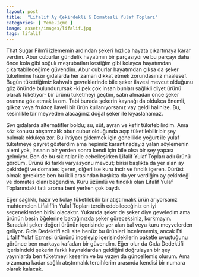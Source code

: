 ```yaml
---
layout: post
title:  "Lifalif Ay Çekirdekli & Domatesli Yulaf Topları"
categories: [ Yeme-İçme ]
image: assets/images/lifalif.jpg
tags: lifalif
---
```

That Sugar Film'i izlememin ardından şekeri hızlıca hayata çıkartmaya karar verdim. Abur cuburlar gündelik hayatımın bir parçasıydı ve bu parçayı daha önce kola gibi soğuk meşrubatları kestiğim gibi kolayca hayatımdan çıkartabileceğime güvendim. Abur cuburlar hayatımdan çıksa da şeker tüketimine hazır gıdalarda her zaman dikkat etmek zorundasınız maalesef. Bugün tükettiğimiz kahvaltı gevreklerinde bile şeker ilavesi mevcut olduğunu göz önünde bulundurursak -ki pek çok insan bunları sağlıkli diyet ürünü olarak tüketiyor- bir ürünü tüketmeyi geçtim, satın almadan önce şeker oranına göz atmak lazım. Tabi burada şekerin kaynağı da oldukça önemli, glikoz veya fruktoz ilaveli bir ürün kullanıyorsanız vay geldi halinize. Bu, kesinlikle bir meyveden alacağınız doğal şeker ile kıyaslanamaz.

Sıvı gıdalarda alternatifler boldu; su, süt, ayran ve kefir tüketebilirdim. Ama söz konusu atıştırmalık abur cubur olduğunda açıp tüketilebilir bir şey bulmak oldukça zor. Bu ihtiyacı gidermek için genellikle yoğurt ile yulaf tüketmeye gayret gösterdim ama hepimiz karantinadayız yalan söylemenin alemi yok, insanın bir yerden sonra kendi için bile olsa bir şey yapası gelmiyor. Ben de bu sıkıntılar ile cebelleşirken Lifalif Yulaf Topları adlı ürünü gördüm. Ürünü iki farklı varyasyonu mevcut; birisi başlıkta da yer alan ay çekirdeği ve domates içeren, diğeri ise kuru incir ve fındık içeren. Dürüst olmak gerekirse ben bu ikili arasından başlıkta da yer verdiğim ay çekirdeği ve domates olanı beğendim. Kuru üzümlü ve fındıklı olan Lifalif Yulaf Toplarındaki tatlı aroma beni yerken çok baydı.

Eğer sağlıklı, hazır ve kolay tüketilebilir bir atıştırmalık ürün arıyorsanız muhtemelen Lifalif'in Yulaf Topları tercih edebileceğiniz en iyi seçeneklerden birisi olacaktır. Yukarıda şeker de şeker diye geveledim ama ürünün besin öğelerine baktığınızda şeker göreceksiniz, korkmayın. Buradaki şeker değeri ürünün içerisinde yer alan bal veya kuru meyvelerden geliyor. Gıda Dedektifi adlı site henüz bu ürünleri incelememiş, ancak Eti Lifalif Yulaf Ezmesi ürününü inceleyip içerisindekilerin paketle uyuştuğunu görünce ben markaya kafadan bir güvendim. Eğer olur da Gıda Dedektifi içerisindeki şekerin farklı kaynaklardan geldiğini doğrulayan bir şey yayınlarda ben tüketmeyi keserim ve bu yazıyı da güncellemiş olurum. Ama o zamana kadar sağlılı atıştırmalık tercihlerim arasında kendisi bir numara olarak kalacak.
